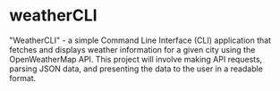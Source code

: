 # weatherCLI
 "WeatherCLI" - a simple Command Line Interface (CLI) application that fetches and displays weather information for a given city using the OpenWeatherMap API. This project will involve making API requests, parsing JSON data, and presenting the data to the user in a readable format.
